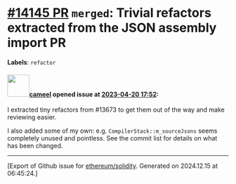 # [\#14145 PR](https://github.com/ethereum/solidity/pull/14145) `merged`: Trivial refactors extracted from the JSON assembly import PR
**Labels**: `refactor`


#### <img src="https://avatars.githubusercontent.com/u/137030?v=4" width="50">[cameel](https://github.com/cameel) opened issue at [2023-04-20 17:52](https://github.com/ethereum/solidity/pull/14145):

I extracted tiny refactors from #13673 to get them out of the way and make reviewing easier.

I also added some of my own: e.g. `CompilerStack::m_sourceJsons` seems completely unused and pointless. See the commit list for details on what has been changed.




-------------------------------------------------------------------------------



[Export of Github issue for [ethereum/solidity](https://github.com/ethereum/solidity). Generated on 2024.12.15 at 06:45:24.]
